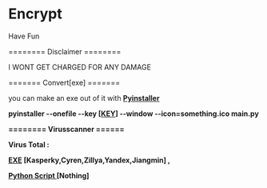 # Encrypt

Have Fun

======== Disclaimer ========

I WONT GET CHARGED FOR ANY DAMAGE


======= Convert[exe] =======

  
you can make an exe out of it with <a href="https://www.pyinstaller.org/"><b> Pyinstaller <a>

pyinstaller --onefile --key [<a href="https://www.random.org/strings/?num=1&len=12&digits=on&upperalpha=on&loweralpha=on&unique=on&format=html&rnd=new">KEY<a>] --window --icon=something.ico main.py

======== Virusscanner ======

Virus Total :

<a href="https://www.virustotal.com/gui/file-analysis/YTUzNGRiNGZjZDMwZmExNDExMmM1YjlmMzE0ZTlkYTg6MTYyMDkxNTQwMg==/detection"> EXE<a> [Kasperky,Cyren,Zillya,Yandex,Jiangmin] , <a href="https://www.virustotal.com/gui/file/8ddd73019a7bcd82fcc85f7f03195adcfc7c67d5d013fd7af6ca3f02c707734e/detection"> 
  
Python Script <a>[Nothing]

  
  
